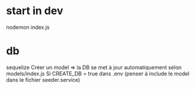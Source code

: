 # start in dev
nodemon index.js

# db
sequelize
Créer un model => la DB se met à jour automatiquement selon models/index.js
Si CREATE_DB = true dans .env
(penser à include le model dans le fichier seeder.service)
